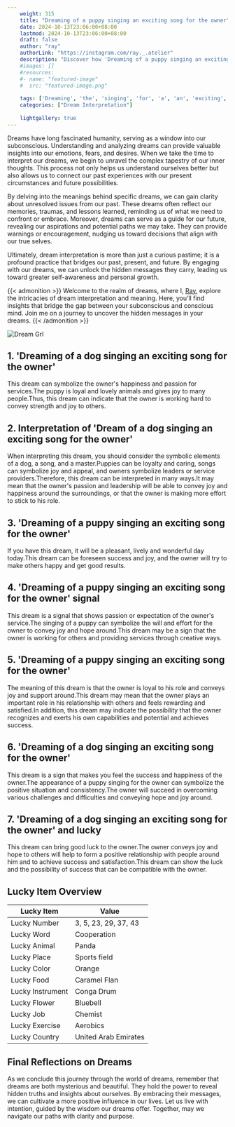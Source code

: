 ```yaml
---
    weight: 315
    title: "Dreaming of a puppy singing an exciting song for the owner"  # Assuming 'title' column exists
    date: 2024-10-13T23:06:00+08:00
    lastmod: 2024-10-13T23:06:00+08:00
    draft: false
    author: "ray"
    authorLink: "https://instagram.com/ray._.atelier"
    description: "Discover how 'Dreaming of a puppy singing an exciting song for the owner' can interpret your future and uncover its significant meanings in your life."
    #images: []
    #resources:
    #- name: "featured-image"
    #  src: "featured-image.png"
    
    tags: ['Dreaming', 'the', 'singing', 'for', 'a', 'an', 'exciting', 'song', 'of', 'owner', 'puppy']
    categories: ["Dream Interpretation"]
    
    lightgallery: true
---
```

    
Dreams have long fascinated humanity, serving as a window into our subconscious. Understanding and analyzing dreams can provide valuable insights into our emotions, fears, and desires. When we take the time to interpret our dreams, we begin to unravel the complex tapestry of our inner thoughts. This process not only helps us understand ourselves better but also allows us to connect our past experiences with our present circumstances and future possibilities.

By delving into the meanings behind specific dreams, we can gain clarity about unresolved issues from our past. These dreams often reflect our memories, traumas, and lessons learned, reminding us of what we need to confront or embrace. Moreover, dreams can serve as a guide for our future, revealing our aspirations and potential paths we may take. They can provide warnings or encouragement, nudging us toward decisions that align with our true selves.

Ultimately, dream interpretation is more than just a curious pastime; it is a profound practice that bridges our past, present, and future. By engaging with our dreams, we can unlock the hidden messages they carry, leading us toward greater self-awareness and personal growth.

{{< admonition >}}
Welcome to the realm of dreams, where I, [Ray](https://instagram.com/ray._.atelier), explore the intricacies of dream interpretation and meaning. Here, you’ll find insights that bridge the gap between your subconscious and conscious mind. Join me on a journey to uncover the hidden messages in your dreams.
{{< /admonition >}}

![Dream Grl](https://cdn.pixabay.com/photo/2017/11/02/03/35/gothic-2910057_1280.jpg "Dream Grl")

## 1. 'Dreaming of a dog singing an exciting song for the owner'
This dream can symbolize the owner's happiness and passion for services.The puppy is loyal and lovely animals and gives joy to many people.Thus, this dream can indicate that the owner is working hard to convey strength and joy to others.

## 2. Interpretation of 'Dream of a dog singing an exciting song for the owner'
When interpreting this dream, you should consider the symbolic elements of a dog, a song, and a master.Puppies can be loyalty and caring, songs can symbolize joy and appeal, and owners symbolize leaders or service providers.Therefore, this dream can be interpreted in many ways.It may mean that the owner's passion and leadership will be able to convey joy and happiness around the surroundings, or that the owner is making more effort to stick to his role.

## 3. 'Dreaming of a puppy singing an exciting song for the owner'
If you have this dream, it will be a pleasant, lively and wonderful day today.This dream can be foreseen success and joy, and the owner will try to make others happy and get good results.

## 4. 'Dreaming of a puppy singing an exciting song for the owner' signal
This dream is a signal that shows passion or expectation of the owner's service.The singing of a puppy can symbolize the will and effort for the owner to convey joy and hope around.This dream may be a sign that the owner is working for others and providing services through creative ways.

## 5. 'Dreaming of a puppy singing an exciting song for the owner'
The meaning of this dream is that the owner is loyal to his role and conveys joy and support around.This dream may mean that the owner plays an important role in his relationship with others and feels rewarding and satisfied.In addition, this dream may indicate the possibility that the owner recognizes and exerts his own capabilities and potential and achieves success.

## 6. 'Dreaming of a dog singing an exciting song for the owner'
This dream is a sign that makes you feel the success and happiness of the owner.The appearance of a puppy singing for the owner can symbolize the positive situation and consistency.The owner will succeed in overcoming various challenges and difficulties and conveying hope and joy around.

## 7. 'Dreaming of a dog singing an exciting song for the owner' and lucky
This dream can bring good luck to the owner.The owner conveys joy and hope to others will help to form a positive relationship with people around him and to achieve success and satisfaction.This dream can show the luck and the possibility of success that can be compatible with the owner.

## Lucky Item Overview
| Lucky Item          | Value              |
|---------------|--------------------|
| Lucky Number        | 3, 5, 23, 29, 37, 43  |
| Lucky Word          | Cooperation |
| Lucky Animal        | Panda |
| Lucky Place         | Sports field     |
| Lucky Color         | Orange     |
| Lucky Food          | Caramel Flan      |
| Lucky Instrument    | Conga Drum |
| Lucky Flower        | Bluebell    |
| Lucky Job           | Chemist       |
| Lucky Exercise      | Aerobics  |
| Lucky Country       | United Arab Emirates    |


##  Final Reflections on Dreams

As we conclude this journey through the world of dreams, remember that dreams are both mysterious and beautiful. They hold the power to reveal hidden truths and insights about ourselves. By embracing their messages, we can cultivate a more positive influence in our lives. Let us live with intention, guided by the wisdom our dreams offer. Together, may we navigate our paths with clarity and purpose.
